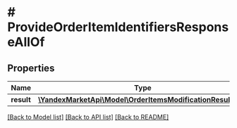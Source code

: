 # # ProvideOrderItemIdentifiersResponseAllOf

## Properties

Name | Type | Description | Notes
------------ | ------------- | ------------- | -------------
**result** | [**\YandexMarketApi\Model\OrderItemsModificationResultDTO**](OrderItemsModificationResultDTO.md) |  | [optional]

[[Back to Model list]](../../README.md#models) [[Back to API list]](../../README.md#endpoints) [[Back to README]](../../README.md)
